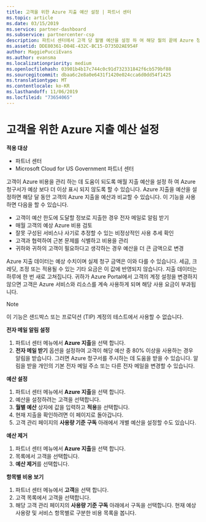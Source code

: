 ```yaml
---
title: 고객을 위한 Azure 지출 예산 설정 | 파트너 센터
ms.topic: article
ms.date: 03/15/2019
ms.service: partner-dashboard
ms.subservice: partnercenter-csp
description: 파트너 센터에서 고객 당 월별 예산을 설정 하 여 해당 월의 끝에 Azure 청구서가 예기치 않은 상태가 되도록 할 수 있습니다.
ms.assetid: DDE80361-D04E-432C-BC15-D735D2AE954F
author: MaggiePucciEvans
ms.author: evansma
ms.localizationpriority: medium
ms.openlocfilehash: 03901b4b17c744c0c91d732331842f6cb579bf88
ms.sourcegitcommit: dbaa6c2e8a0e6431f1420e024cca6d0dd54f1425
ms.translationtype: MT
ms.contentlocale: ko-KR
ms.lasthandoff: 11/06/2019
ms.locfileid: "73654065"
---
```

# <a name="set-an-azure-spending-budget-for-your-customers"></a>고객을 위한 Azure 지출 예산 설정

**적용 대상**

-  파트너 센터
-  Microsoft Cloud for US Government 파트너 센터

고객이 Azure 비용을 관리 하는 데 도움이 되도록 매월 지출 예산을 설정 하 여 Azure 청구서가 예상 보다 더 이상 표시 되지 않도록 할 수 있습니다. Azure 지출을 예산을 설정하면 해당 달 동안 고객의 Azure 지출을 예산과 비교할 수 있습니다. 이 기능을 사용하면 다음을 할 수 있습니다. 

-   고객이 예산 한도에 도달할 정보로 지출한 경우 전자 메일로 알림 받기
-   매월 고객의 예상 Azure 비용 검토
-   잘못 구성된 서비스나 사기로 추정할 수 있는 비정상적인 사용 추세 확인
-   고객과 협력하여 근본 문제를 식별하고 비용을 관리
-   귀하와 귀하의 고객이 필요하다고 생각하는 경우 예산을 더 큰 금액으로 변경

Azure 지출 데이터는 예상 수치이며 실제 청구 금액은 이와 다를 수 있습니다. 세금, 크레딧, 조정 또는 적용될 수 있는 기타 요금은 이 값에 반영되지 않습니다. 지출 데이터는 하루에 한 번 새로 고쳐집니다. 귀하가 Azure Portal에서 고객의 계정 설정을 변경하지 않으면 고객은 Azure 서비스와 리소스를 계속 사용하게 되며 해당 사용 요금이 부과됩니다. 

> [!NOTE]  
> 이 기능은 샌드박스 또는 프로덕션 (TIP) 계정의 테스트에서 사용할 수 없습니다.

**전자 메일 알림 설정**
1.  파트너 센터 메뉴에서 **Azure 지출**을 선택 합니다.
2.  **전자 메일 받기** 옵션을 설정하여 고객이 해당 예산 중 80% 이상을 사용하는 경우 알림을 받습니다. 그러면 Azure 청구서를 주시하는 데 도움을 받을 수 있습니다. 알림을 받을 개인의 기본 전자 메일 주소 또는 다른 전자 메일을 변경할 수 있습니다.

**예산 설정**
1.  파트너 센터 메뉴에서 **Azure 지출**을 선택 합니다.
2.  예산을 설정하려는 고객을 선택합니다. 
3. **월별 예산** 상자에 값을 입력하고 **적용**을 선택합니다.
4.  현재 지출을 확인하려면 이 페이지로 돌아갑니다.
5.  고객 관리 페이지의 **사용량 기준 구독** 아래에서 개별 예산을 설정할 수도 있습니다.

**예산 제거**
1.  파트너 센터 메뉴에서 **Azure 지출**을 선택 합니다.
2.  목록에서 고객을 선택합니다.
3.  **예산 제거**를 선택합니다.

**항목별 비용 보기**
1.  파트너 센터 메뉴에서 **고객**을 선택 합니다.
2.  고객 목록에서 고객을 선택합니다.
3.  해당 고객 관리 페이지의 **사용량 기준 구독** 아래에서 구독을 선택합니다. 현재 예상 사용량 및 서비스 항목별로 구분한 비용 목록을 봅니다.


 

 



